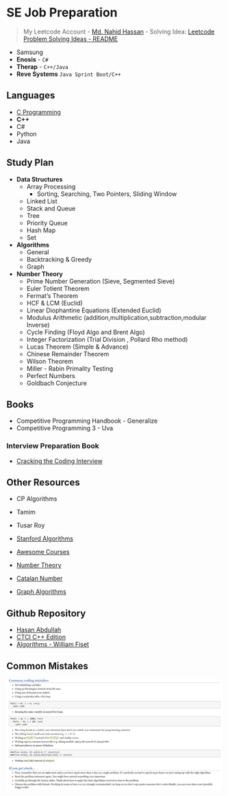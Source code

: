 # SE Job Preparation


> My Leetcode Account - [Md. Nahid Hassan](https://leetcode.com/nahidmdh18/) - Solving Idea: [Leetcode Problem Solving Ideas - README](https://github.com/Nahid-Hassan/job-prep/blob/main/LEETCODE_SOL_IDEA.md)

- Samsung
- **Enosis** - `C#`
- **Therap** - `C++/Java`
- **Reve Systems** `Java Sprint Boot/C++`

## Languages

- [C Programming](https://youtu.be/j-_s8f5K30I)
- **C++**
- C#
- Python
- Java

## Study Plan

- **Data Structures**
  - Array Processing 
    - Sorting, Searching, Two Pointers, Sliding Window
  - Linked List
  - Stack and Queue
  - Tree
  - Priority Queue
  - Hash Map
  - Set
- **Algorithms**
  - General
  - Backtracking & Greedy
  - Graph
- **Number Theory**
  - Prime Number Generation (Sieve, Segmented Sieve)
  - Euler Totient Theorem
  - Fermat’s Theorem
  - HCF & LCM (Euclid)
  - Linear Diophantine Equations (Extended Euclid)
  - Modulus Arithmetic (addition,multiplication,subtraction,modular Inverse)
  - Cycle Finding (Floyd Algo and Brent Algo)
  - Integer Factorization (Trial Division , Pollard Rho method)
  - Lucas Theorem (Simple & Advance)
  - Chinese Remainder Theorem
  - Wilson Theorem
  - Miller - Rabin Primality Testing
  - Perfect Numbers
  - Goldbach Conjecture

## Books

- Competitive Programming Handbook - Generalize
- Competitive Programming 3 - Uva 

### Interview Preparation Book

- [Cracking the Coding Interview](https://github.com/Nahid-Hassan/job-prep/blob/main/interview-books/Cracking%20the%20Coding%20Interview%20189%20Programming%20Questions%20and%20Solutions%20Gayle%20Laakmann%20McDowell.pdf)

## Other Resources

- CP Algorithms
- Tamim
- Tusar Roy

- [Stanford Algorithms](https://web.stanford.edu/class/cs97si/)
- [Awesome Courses](https://github.com/prakhar1989/awesome-courses#algorithms)
- [Number Theory](https://artofproblemsolving.com/community/c90633h1291397)
- [Catalan Number](https://youtu.be/0pTN0qzpt-Y)
- [Graph Algorithms](https://www.youtube.com/watch?v=s7zE4Nmc2Fg&list=PL5DyztRVgtRVLwNWS7Rpp4qzVVHJalt22)

## Github Repository

- [Hasan Abdullah](https://github.com/hasancse91)
- [CTCI C++ Edition](https://github.com/careercup/CtCI-6th-Edition-cpp)
- [Algorithms - William Fiset](https://github.com/williamfiset/algorithms)

## Common Mistakes

![images](interview-books/images/mistakes.png)
